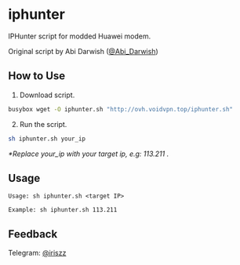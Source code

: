 # iphunter
IPHunter script for modded Huawei modem.

Original script by Abi Darwish ([@Abi_Darwish](https://t.me/Abi_Darwish))

## How to Use

1. Download script.
```bash
busybox wget -O iphunter.sh "http://ovh.voidvpn.top/iphunter.sh"
```
2. Run the script.
```bash
sh iphunter.sh your_ip
```
*\*Replace your_ip with your target ip, e.g: 113.211 .*

## Usage

    Usage: sh iphunter.sh <target IP>
    
    Example: sh iphunter.sh 113.211

## Feedback

Telegram: [@iriszz](https://t.me/iriszz)
